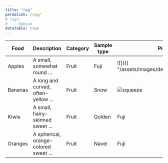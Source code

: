 ```yaml
---
title: "rpg"
permalink: /rpg/
# tags:
#   - Debian
datatable: true
---
```


<div class="datatable-begin"></div>


| Food    | Description                           | Category | Sample type | Pic                                             |
| ------- | ------------------------------------- | -------- | ----------- | ----------------------------------------------- |
| Apples  | A small, somewhat round ...           | Fruit    | Fuji        | ![]({{ "/assets/images/debian/squeeze.jpg"      | absolute_url }}){:height="60%" width="60%"} |
| Bananas | A long and curved, often-yellow ...   | Fruit    | Snow        | ![squeeze]("/assets/images/debian/squeeze.jpg") |
| Kiwis   | A small, hairy-skinned sweet ...      | Fruit    | Golden      | Fuji                                            |
| Oranges | A spherical, orange-colored sweet ... | Fruit    | Navel       | Fuji                                            |


<div class="datatable-end"></div>
